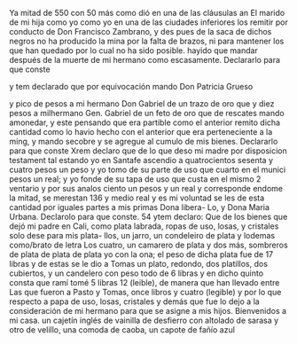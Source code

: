 Ya mitad de 550 con 50 más como dió en una de las cláusulas an
El marido de mi hija como yo como yo en una de las ciudades inferiores los remitir por conducto de Don Francisco Zambrano, y des pues de la saca de dichos negros no ha producido la mina por la falta de brazos, ni para mantener los que han quedado por lo cual no ha sido posible.
hayido que mandar después de la muerte de mi hermano como escasamente. Declararlo para que conste

y tem declarado que por equivocación mando Don Patricia Grueso

y pico de pesos a mi hermano Don Gabriel de un trazo de oro que
y diez pesos a milhermano Gen. Gabriel de un feto de oro que de rescates mando amonedar, y este pensando que era partible como el anterior remito dicha cantidad como lo havio hecho con el anterior que era perteneciente a la ming, y mando secobre y se agregue al
cumulo de mis bienes. Declararlo para que conste
Xrem declaro que de lo que deso mi madre por disposicion testament
tal estando yo en Santafe ascendio a quatrocientos sesenta y cuatro
pesos un peso y yo tomo de su parte de uso que cuarto en el munici
pesos un real; y yo fonde de su tapa de uso que custa en el mismo 2 ventario y por sus analos ciento un pesos y un real y corresponde endome la mitad, se merestan 136 y medio real y es mi voluntad se les de esta cantidad por iguales partes a mis primas Dona libera-
Lo, y Dona Maria Urbana. Declarolo para que conste. 54 ytem declaro: Que de los bienes que dejó mi padre en Cali, como plata labrada, ropas de uso, losas, y cristales solo dese para mis plata- llos, un jarro, un condeleiro de plata y lodemas como/brato de letra
Los cuatro, un camarero de plata y dos más, sombreros de plata de plata de plata
yo con la ona; el peso de dicha plata fue de 17 libras y de estas se le dio a Tomas un plato, redondo, dos platillos, dos cubiertos, y un candelero con peso todo de 6 libras y en dicho quinto consta que ramí tomé 5 libras 12 (leible), de manera que han llevado entre
Las que fueron a Pasto y Tomas, once libros y cuatro (legible) y por lo que respecto a papa de uso, losas, cristales y demás que fue lo dejo a la consideración de mi hermano para que se asigne a mis hijos.
Bienvenidos a mi casa.
un cajetín inglés de vainilla de desfierro con altolado de sarasa y otro de velillo, una comoda de caoba, un capote de fañío azul